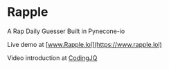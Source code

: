 # Rapple
A Rap Daily Guesser Built in Pynecone-io

Live demo at [www.Rapple.lol](https://www.rapple.lol)

Video introduction at [CodingJQ](https://www.youtube.com/watch?v=qj0truW76EM)